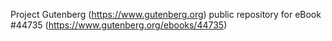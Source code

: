 Project Gutenberg (https://www.gutenberg.org) public repository for eBook #44735 (https://www.gutenberg.org/ebooks/44735)
